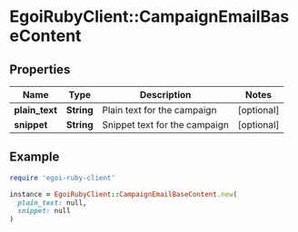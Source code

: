 # EgoiRubyClient::CampaignEmailBaseContent

## Properties

| Name | Type | Description | Notes |
| ---- | ---- | ----------- | ----- |
| **plain_text** | **String** | Plain text for the campaign | [optional] |
| **snippet** | **String** | Snippet text for the campaign | [optional] |

## Example

```ruby
require 'egoi-ruby-client'

instance = EgoiRubyClient::CampaignEmailBaseContent.new(
  plain_text: null,
  snippet: null
)
```

